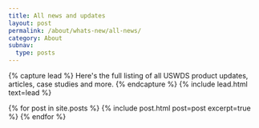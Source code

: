 ```yaml
---
title: All news and updates
layout: post
permalink: /about/whats-new/all-news/
category: About
subnav:
  type: posts
---
```


{% capture lead %}
Here's the full listing of all USWDS product updates, articles, case studies and more.
{% endcapture %}
{% include lead.html text=lead %}

{% for post in site.posts %}
  {% include post.html post=post excerpt=true %}
{% endfor %}
